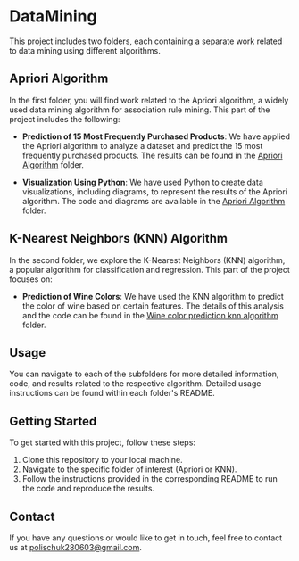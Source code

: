 # DataMining

This project includes two folders, each containing a separate work related to data mining using different algorithms.

## Apriori Algorithm

In the first folder, you will find work related to the Apriori algorithm, a widely used data mining algorithm for association rule mining. This part of the project includes the following:

- **Prediction of 15 Most Frequently Purchased Products**: We have applied the Apriori algorithm to analyze a dataset and predict the 15 most frequently purchased products. The results can be found in the [Apriori Algorithm](Apriori%20Algorithm) folder.

- **Visualization Using Python**: We have used Python to create data visualizations, including diagrams, to represent the results of the Apriori algorithm. The code and diagrams are available in the [Apriori Algorithm](Apriori%20Algorithm) folder.

## K-Nearest Neighbors (KNN) Algorithm

In the second folder, we explore the K-Nearest Neighbors (KNN) algorithm, a popular algorithm for classification and regression. This part of the project focuses on:

- **Prediction of Wine Colors**: We have used the KNN algorithm to predict the color of wine based on certain features. The details of this analysis and the code can be found in the [Wine color prediction knn algorithm](Wine%20color%20prediction%20knn%20algorithm) folder.

## Usage

You can navigate to each of the subfolders for more detailed information, code, and results related to the respective algorithm. Detailed usage instructions can be found within each folder's README.

## Getting Started

To get started with this project, follow these steps:

1. Clone this repository to your local machine.
2. Navigate to the specific folder of interest (Apriori or KNN).
3. Follow the instructions provided in the corresponding README to run the code and reproduce the results.



## Contact

If you have any questions or would like to get in touch, feel free to contact us at polischuk280603@gmail.com.

